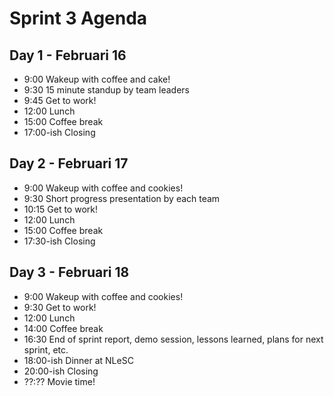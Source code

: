 # Sprint 3 Agenda 

## Day 1 - Februari 16

- 9:00 Wakeup with coffee and cake!
- 9:30 15 minute standup by team leaders
- 9:45 Get to work!
- 12:00 Lunch
- 15:00 Coffee break 
- 17:00-ish Closing
 
## Day 2 - Februari 17

- 9:00 Wakeup with coffee and cookies!
- 9:30 Short progress presentation by each team
- 10:15 Get to work!
- 12:00 Lunch
- 15:00 Coffee break 
- 17:30-ish Closing

## Day 3 - Februari 18

- 9:00 Wakeup with coffee and cookies!
- 9:30 Get to work!
- 12:00 Lunch
- 14:00 Coffee break 
- 16:30 End of sprint report, demo session, lessons learned, plans for next sprint, etc.
- 18:00-ish Dinner at NLeSC
- 20:00-ish Closing
- ??:?? Movie time!
